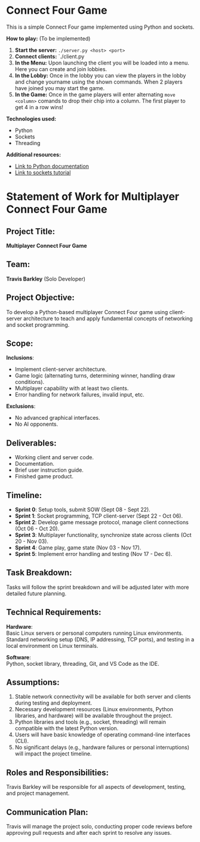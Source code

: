 # Connect Four Game
This is a simple Connect Four game implemented using Python and sockets.

**How to play:** (To be implemented)
1. **Start the server:** `./server.py <host> <port>`
2. **Connect clients:** `./client.py <host> <port>
3. **In the Menu:** Upon launching the client you will be loaded into a menu. Here you can create and join lobbies. 
4. **In the Lobby:** Once in the lobby you can view the players in the lobby and change yourname using the shown commands. When 2 players have joined you may start the game. 
5. **In the Game:** Once in the game players will enter alternating `move <column>` comands to drop their chip into a column. The first player to get 4 in a row wins!


**Technologies used:**
* Python
* Sockets
* Threading

**Additional resources:**
* [Link to Python documentation](https://docs.python.org/3/)
* [Link to sockets tutorial](https://realpython.com/python-sockets/)


# Statement of Work for Multiplayer Connect Four Game

## Project Title:  
**Multiplayer Connect Four Game**

## Team:  
**Travis Barkley** (Solo Developer)

## Project Objective:  
To develop a Python-based multiplayer Connect Four game using client-server architecture to teach and apply fundamental concepts of networking and socket programming.

## Scope:  
**Inclusions**:
- Implement client-server architecture.
- Game logic (alternating turns, determining winner, handling draw conditions).
- Multiplayer capability with at least two clients.
- Error handling for network failures, invalid input, etc.

**Exclusions**:
- No advanced graphical interfaces.
- No AI opponents.

## Deliverables:
- Working client and server code.
- Documentation.
- Brief user instruction guide.
- Finished game product.

## Timeline:
- **Sprint 0**: Setup tools, submit SOW (Sept 08 - Sept 22).
- **Sprint 1**: Socket programming, TCP client-server (Sept 22 - Oct 06).
- **Sprint 2**: Develop game message protocol, manage client connections (Oct 06 - Oct 20).
- **Sprint 3**: Multiplayer functionality, synchronize state across clients (Oct 20 - Nov 03).
- **Sprint 4**: Game play, game state (Nov 03 - Nov 17).
- **Sprint 5**: Implement error handling and testing (Nov 17 - Dec 6).

## Task Breakdown:  
Tasks will follow the sprint breakdown and will be adjusted later with more detailed future planning.

## Technical Requirements:  
**Hardware**:  
Basic Linux servers or personal computers running Linux environments. Standard networking setup (DNS, IP addressing, TCP ports), and testing in a local environment on Linux terminals.

**Software**:  
Python, socket library, threading, Git, and VS Code as the IDE.

## Assumptions:
1. Stable network connectivity will be available for both server and clients during testing and deployment.
2. Necessary development resources (Linux environments, Python libraries, and hardware) will be available throughout the project.
3. Python libraries and tools (e.g., socket, threading) will remain compatible with the latest Python version.
4. Users will have basic knowledge of operating command-line interfaces (CLI).
5. No significant delays (e.g., hardware failures or personal interruptions) will impact the project timeline.

## Roles and Responsibilities:  
Travis Barkley will be responsible for all aspects of development, testing, and project management.

## Communication Plan:  
Travis will manage the project solo, conducting proper code reviews before approving pull requests and after each sprint to resolve any issues.
